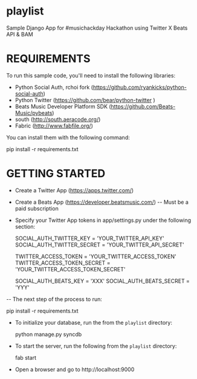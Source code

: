 playlist
=================

Sample Django App for #musichackday Hackathon using Twitter X Beats API & BAM

REQUIREMENTS
============

To run this sample code, you'll need to install the following libraries:

- Python Social Auth, rchoi fork (https://github.com/ryankicks/python-social-auth)
- Python Twitter (https://github.com/bear/python-twitter  )
- Beats Music Developer Platform SDK (https://github.com/Beats-Music/pybeats)
- south (http://south.aeracode.org/)
- Fabric (http://www.fabfile.org/)

You can install them with the following command:

  pip install -r requirements.txt

GETTING STARTED
============


- Create a Twitter App (https://apps.twitter.com/)
- Create a Beats App (https://developer.beatsmusic.com/) -- Must be a paid subscription

- Specify your Twitter App tokens in app/settings.py under the following section:

    SOCIAL_AUTH_TWITTER_KEY = 'YOUR_TWITTER_API_KEY'
    SOCIAL_AUTH_TWITTER_SECRET = 'YOUR_TWITTER_API_SECRET'

    TWITTER_ACCESS_TOKEN = 'YOUR_TWITTER_ACCESS_TOKEN'
    TWITTER_ACCESS_TOKEN_SECRET = 'YOUR_TWITTER_ACCESS_TOKEN_SECRET'

    SOCIAL_AUTH_BEATS_KEY = 'XXX'
    SOCIAL_AUTH_BEATS_SECRET = 'YYY'

-- The next step of the process to run:

  pip install -r requirements.txt

- To initialize your database, run the from the `playlist` directory:

  python manage.py syncdb

- To start the server, run the following from the `playlist` directory:

  fab start

- Open a browser and go to http://localhost:9000
